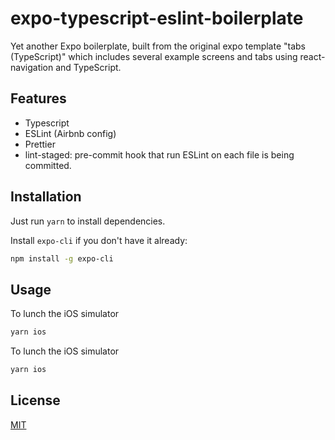 
# expo-typescript-eslint-boilerplate

Yet another Expo boilerplate, built from the original expo template "tabs (TypeScript)" which includes several example screens and tabs using react-navigation and TypeScript.

## Features
- Typescript
- ESLint (Airbnb config)
- Prettier
- lint-staged: pre-commit hook that run ESLint on each file is being committed.

## Installation

Just run `yarn` to install dependencies.

Install `expo-cli` if you don't have it already:
```bash
npm install -g expo-cli
```

## Usage

To lunch the iOS simulator
```bash
yarn ios
```
To lunch the iOS simulator
```bash
yarn ios
```

## License
[MIT](https://choosealicense.com/licenses/mit/)